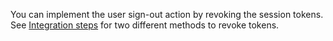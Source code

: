 You can implement the user sign-out action by revoking the session tokens. See [Integration steps](#integration-steps) for two different methods to revoke tokens.